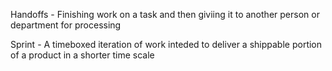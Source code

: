 Handoffs - Finishing work on a task and then giviing it to another person or department for processing


Sprint - A timeboxed iteration of work inteded to deliver a shippable portion of a product in a shorter time scale

